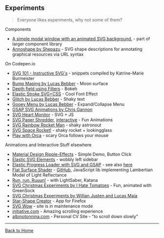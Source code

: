 ## Experiments
> Everyone likes experiments, why not some of them?

Components

* [A simple modal window with an animated SVG background.](https://codyhouse.co/gem/svg-modal-window/) - part of larger component library
* [Annoshape by Shepazu](http://shepazu.github.io/annoshape/annoshape.html) - SVG shape descriptions for annotating graphical resources via URL syntax

On Codepen.io

* [SVG 101 - Instructive SVG's](https://codepen.io/collection/AxKdex/) - snippets compiled by Katrine-Marie Burmeister
* [Bump Maping by Lucas Bebber](https://codepen.io/lbebber/details/RNgWXL/) - Moon surface
* [Depth field using Filters](https://codepen.io/vcurd/pen/caFxz) - Bokeh
* [Elastic Stroke SVG+CSS](https://codepen.io/yoksel/pen/XJbzrO) -  Cool Font Effect
* [Glitch by Lucas Bebber](https://codepen.io/lbebber/details/qEjRYd/) - Shaky text
* [Gooey Menu by Lucas Bebber](https://codepen.io/lbebber/full/LELBEo/) - Expand/Collapse Menu
* [GSAP SVG Animations by Chris Gannon](https://codepen.io/collection/XzxeNJ/)
* [SVG Heart Monitor](https://codepen.io/chrisgannon/pen/waaByJ) - SVG + JS
* [SVG Paper Shredder](https://codepen.io/chrisgannon/details/bdGqBo/), [interactive](https://codepen.io/chrisgannon/pen/BNaVQO/) - Fun Animations
* [SVG Rainbow Rocket Man](https://codepen.io/chrisgannon/details/EjVyXN/) - shaky astronout
* [SVG Space Rocket!](https://codepen.io/chrisgannon/pen/QbLMxz) - shaky rocket + lookingglass
* [Play with Orca](https://codepen.io/diegoleme/pen/rIokB) - scary Orca follows your mouse

Animations and Interactive Stuff elsewhere

* [Material Design Ripple-Effects](http://tympanus.net/codrops/2015/09/14/creating-material-design-ripple-effects-svg/) - Simple Demo, Button Click
* [Elastic SVG Elements](http://tympanus.net/Development/ElasticSVGElements/) - wobbly left sidebar
* [Elastic Progress Loader with SVG and GSAP](https://tympanus.net/codrops/2015/09/23/elastic-progress) - see also [here](https://tympanus.net/Development/ElasticProgress/)
* [Flat Surface Shader](http://matthew.wagerfield.com/flat-surface-shader/) - [GitHub](https://github.com/wagerfield/flat-surface-shader), JavaScript lib implementing Lambertian Model of Light Reflectance
* [Run, run, Ruuun!](https://codepen.io/CyrilLevallois/pen/JbrfI/) - with LightSaber, Katana
* [SVG Christmas Experiments by I Hate Tomatoes](https://ihatetomatoes.net/svg-christmas/) - Fun, animated with GreenSock
* [SVG Christmas Experiments by Willian Justen and Lucas Maia](http://lucasmaiaesilva.github.io/svgexperiment/)
* [Star-Shape Creator](http://svg-whiz.com/svg/StarMaker-FF.svg) -  App for Firefox
* [SVG Wow](http://svg-wow.org/) - site is in maintenance mode
* [initiative.com](http://initiative.com/) - Amazing scrolling experience
* [albinotonnina.com](http://www.albinotonnina.com/) - Personal CV Site - "to scroll down slowly"


---
[Back to Home](https://github.com/knbknb/awesome-svg)
